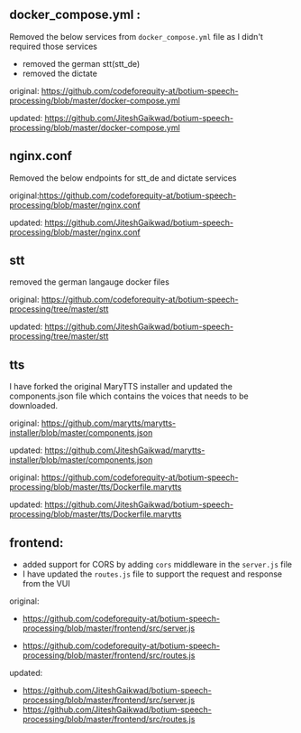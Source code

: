 ## **docker_compose.yml** :

Removed the below services from `docker_compose.yml` file as I didn't required those services
- removed the german stt(stt_de) 
- removed the dictate

original: https://github.com/codeforequity-at/botium-speech-processing/blob/master/docker-compose.yml

updated: https://github.com/JiteshGaikwad/botium-speech-processing/blob/master/docker-compose.yml

## **nginx.conf**
Removed the below endpoints for stt_de and dictate services

original:https://github.com/codeforequity-at/botium-speech-processing/blob/master/nginx.conf

updated: https://github.com/JiteshGaikwad/botium-speech-processing/blob/master/nginx.conf

## **stt**

removed the german langauge docker files

original: https://github.com/codeforequity-at/botium-speech-processing/tree/master/stt

updated: https://github.com/JiteshGaikwad/botium-speech-processing/tree/master/stt

## **tts**

I have forked the original MaryTTS installer and updated the components.json file which contains the voices that needs to be downloaded.

original: https://github.com/marytts/marytts-installer/blob/master/components.json

updated: https://github.com/JiteshGaikwad/marytts-installer/blob/master/components.json

original: https://github.com/codeforequity-at/botium-speech-processing/blob/master/tts/Dockerfile.marytts

updated: https://github.com/JiteshGaikwad/botium-speech-processing/blob/master/tts/Dockerfile.marytts

## **frontend**:
 - added support for CORS by adding `cors` middleware in the `server.js` file 
 - I have updated the `routes.js` file to support the request and response from the VUI
 
original:
- https://github.com/codeforequity-at/botium-speech-processing/blob/master/frontend/src/server.js

- https://github.com/codeforequity-at/botium-speech-processing/blob/master/frontend/src/routes.js

updated:
- https://github.com/JiteshGaikwad/botium-speech-processing/blob/master/frontend/src/server.js
- https://github.com/JiteshGaikwad/botium-speech-processing/blob/master/frontend/src/routes.js

